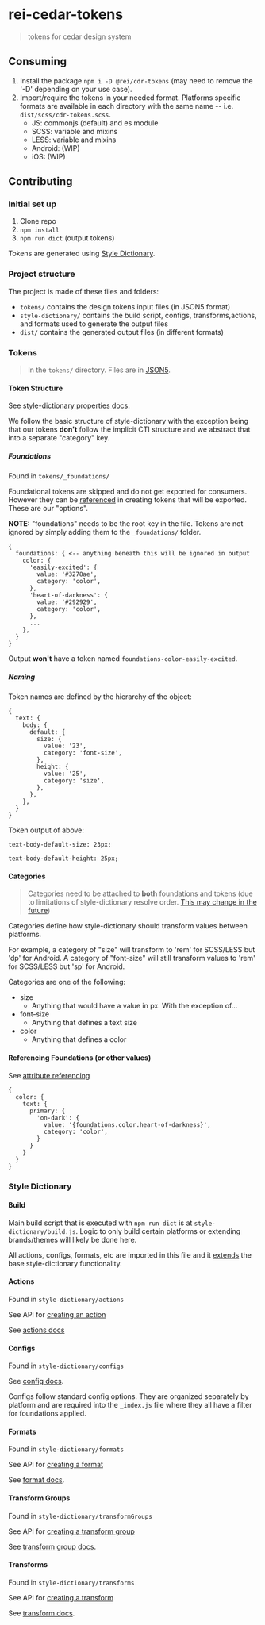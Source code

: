 # rei-cedar-tokens

> tokens for cedar design system

## Consuming

1. Install the package `npm i -D @rei/cdr-tokens` (may need to remove the '-D' depending on your use case).
2. Import/require the tokens in your needed format. Platforms specific formats are available in each directory with the same name -- i.e. `dist/scss/cdr-tokens.scss`.
    - JS: commonjs (default) and es module
    - SCSS: variable and mixins
    - LESS: variable and mixins
    - Android: (WIP)
    - iOS: (WIP)


## Contributing

### Initial set up

1. Clone repo
2. `npm install`
3. `npm run dict` (output tokens)

Tokens are generated using [Style Dictionary](https://amzn.github.io/style-dictionary/#/).

### Project structure
The project is made of these files and folders:

* `tokens/` contains the design tokens input files (in JSON5 format)
* `style-dictionary/` contains the build script, configs, transforms,actions, and formats used to generate the output files
* `dist/` contains the generated output files (in different formats)

### Tokens

> In the `tokens/` directory. Files are in [JSON5](https://json5.org/).

#### Token Structure

See [style-dictionary properties docs](https://amzn.github.io/style-dictionary/#/properties).

We follow the basic structure of style-dictionary with the exception being that our tokens **don't** follow the implicit CTI structure and we abstract that into a separate "category" key.

##### Foundations

Found in `tokens/_foundations/`

Foundational tokens are skipped and do not get exported for consumers. However they can be [referenced](#referencing-foundations-or-other-values) in creating tokens that will be exported. These are our "options".

**NOTE:** "foundations" needs to be the root key in the file. Tokens are not ignored by simply adding them to the `_foundations/` folder.

```
{
  foundations: { <-- anything beneath this will be ignored in output
    color: {
      'easily-excited': {
        value: '#3278ae',
        category: 'color',
      },
      'heart-of-darkness': {
        value: '#292929',
        category: 'color',
      },
      ...
    },
  }
}
```

Output **won't** have a token named `foundations-color-easily-excited`.

##### Naming

Token names are defined by the hierarchy of the object:

```
{
  text: {
    body: {
      default: {
        size: {
          value: '23',
          category: 'font-size',
        },
        height: {
          value: '25',
          category: 'size',
        },
      },
    },
  }
}
```

Token output of above:

`text-body-default-size: 23px;`

`text-body-default-height: 25px;`

#### Categories

> Categories need to be attached to **both** foundations and tokens (due to limitations of style-dictionary resolve order. [This may change in the future](https://github.com/amzn/style-dictionary/issues/208))

Categories define how style-dictionary should transform values between platforms.

For example, a category of "size" will transform to 'rem' for SCSS/LESS but 'dp' for Android. A category of "font-size" will still transform values to 'rem' for SCSS/LESS but 'sp' for Android.

Categories are one of the following:

- size
    - Anything that would have a value in px. With the exception of...
- font-size
    - Anything that defines a text size
- color
    - Anything that defines a color

#### Referencing Foundations (or other values)

See [attribute referencing](https://amzn.github.io/style-dictionary/#/properties?id=attribute-reference-alias)

```
{
  color: {
    text: {
      primary: {
        'on-dark': {
          value: '{foundations.color.heart-of-darkness}',
          category: 'color',
        }
      }
    }
  }
}
```

### Style Dictionary

#### Build

Main build script that is executed with `npm run dict` is at `style-dictionary/build.js`. Logic to only build certain platforms or extending brands/themes will likely be done here.

All actions, configs, formats, etc are imported in this file and it [extends](https://amzn.github.io/style-dictionary/#/extending) the base style-dictionary functionality.

#### Actions

Found in `style-dictionary/actions`

See API for [creating an action](https://amzn.github.io/style-dictionary/#/api?id=registeraction)

See [actions docs](https://amzn.github.io/style-dictionary/#/actions)

#### Configs

Found in `style-dictionary/configs`

See [config docs](https://amzn.github.io/style-dictionary/#/config).

Configs follow standard config options. They are organized separately by platform and are required into the `_index.js` file where they all have a filter for foundations applied.

#### Formats

Found in `style-dictionary/formats`

See API for [creating a format](https://amzn.github.io/style-dictionary/#/api?id=registerformat)

See [format docs](https://amzn.github.io/style-dictionary/#/formats).

#### Transform Groups

Found in `style-dictionary/transformGroups`

See API for [creating a transform group](https://amzn.github.io/style-dictionary/#/api?id=registertransformgroup)

See [transform group docs](https://amzn.github.io/style-dictionary/#/transform_groups).

#### Transforms

Found in `style-dictionary/transforms`

See API for [creating a transform](https://amzn.github.io/style-dictionary/#/api?id=registertransform)

See [transform docs](https://amzn.github.io/style-dictionary/#/transforms).
